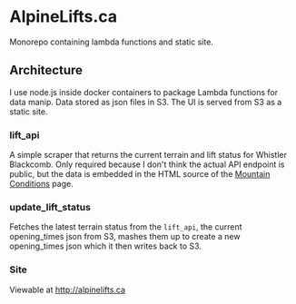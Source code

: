 # AlpineLifts.ca

Monorepo containing lambda functions and static site.

## Architecture

I use node.js inside docker containers to package Lambda functions for data manip. Data stored
as json files in S3. The UI is served from S3 as a static site.
### lift_api

A simple scraper that returns the current terrain and lift status for Whistler Blackcomb.
Only required because I don't think the actual API endpoint is public, but the data is
embedded in the HTML source of the [Mountain Conditions](https://www.whistlerblackcomb.com/the-mountain/mountain-conditions/terrain-and-lift-status.aspx) page.

### update_lift_status

Fetches the latest terrain status from the `lift_api`, the current opening_times json from S3,
mashes them up to create a new opening_times json which it then writes back to S3.

### Site

Viewable at http://alpinelifts.ca
